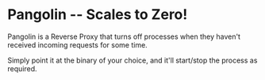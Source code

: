 # Pangolin -- Scales to Zero!

Pangolin is a Reverse Proxy that turns off processes when they haven't received incoming requests for some time.

Simply point it at the binary of your choice, and it'll start/stop the process as required.